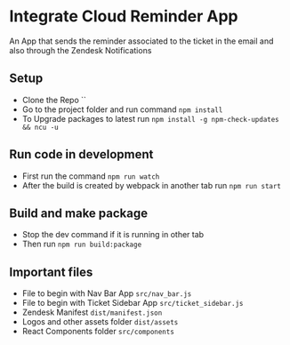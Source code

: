 # Integrate Cloud Reminder App

An App that sends the reminder associated to the ticket in the email and also through the Zendesk Notifications 

## Setup

- Clone the Repo ``
- Go to the project folder and run command `npm install`
- To Upgrade packages to latest run `npm install -g npm-check-updates && ncu -u`

## Run code in development

- First run the command `npm run watch`
- After the build is created by webpack in another tab run `npm run start`

## Build and make package

- Stop the dev command if it is running in other tab
- Then run `npm run build:package`

## Important files

- File to begin with Nav Bar App `src/nav_bar.js`
- File to begin with Ticket Sidebar App `src/ticket_sidebar.js`
- Zendesk Manifest `dist/manifest.json`
- Logos and other assets folder `dist/assets`
- React Components folder `src/components`
